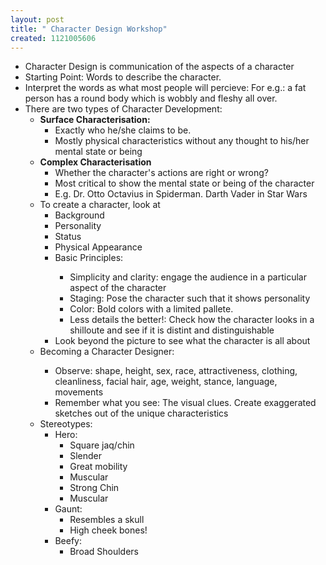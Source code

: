 ```yaml
--- 
layout: post
title: " Character Design Workshop"
created: 1121005606
---
```

<ul><li>Character Design is communication of the aspects of a character</li>
<li>Starting Point: Words to describe the character. </li>
<li>Interpret the words as what most people will percieve: For e.g.: a fat person has a round body which is wobbly and fleshy all over. </li>
<li>There are two types of Character Development:
<ul><li><strong>Surface Characterisation:</strong>
<ul><li>Exactly who he/she claims to be.</li><li>Mostly physical characteristics without any thought to his/her mental state or being</li></ul></li>
<li><strong>Complex Characterisation</strong>
<ul><li>Whether the character's actions are right or wrong?</li>
<li>Most critical to show the mental state or being of the character</li>
<li>E.g. Dr. Otto Octavius in Spiderman. Darth Vader in Star Wars</li></ul></li><li>To create a character, look at
<ul><li>Background</li>
<li>Personality</li>
<li>Status</li>
<li>Physical Appearance</li>
<li>Basic Principles:</li><ul><li>Simplicity and clarity: engage the audience in a particular aspect of the character</li>
<li>Staging: Pose the character such that it shows personality</li>
<li>Color: Bold colors with a limited pallete.</li>
<li>Less details the better!: Check how the character looks in a shilloute and see if it is distint and distinguishable</li>
</ul><li>Look beyond the picture to see what the character is all about</li></ul>
<li>Becoming a Character Designer:</li>
<ul><li>Observe: shape, height, sex, race, attractiveness, clothing, cleanliness, facial hair, age, weight, stance, language, movements</li>
<li>Remember what you see: The visual clues. Create exaggerated sketches out of the unique characteristics</li></ul>
<li>Stereotypes:
<ul><li>Hero:
<ul><li>Square jaq/chin</li><li>Slender</li><li>Great mobility</li><li>Muscular</li><li>Strong Chin</li><li>Muscular</li></ul></li>
<li>Gaunt:
<ul><li>Resembles a skull</li><li>High cheek bones!</li></ul></li>
<li>Beefy:
<ul><li>Broad Shoulders</li></ul></li></ul>
